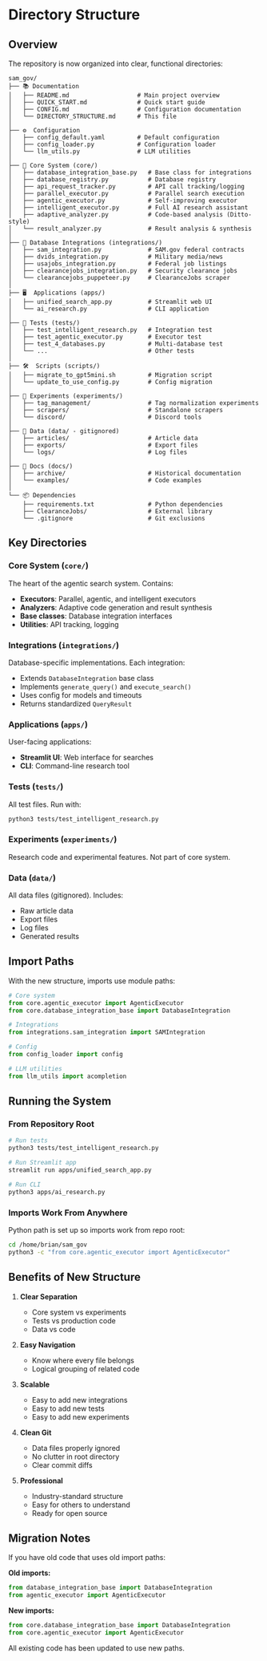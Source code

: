 # Directory Structure

## Overview

The repository is now organized into clear, functional directories:

```
sam_gov/
├── 📚 Documentation
│   ├── README.md                   # Main project overview
│   ├── QUICK_START.md              # Quick start guide
│   ├── CONFIG.md                   # Configuration documentation
│   └── DIRECTORY_STRUCTURE.md      # This file
│
├── ⚙️  Configuration
│   ├── config_default.yaml         # Default configuration
│   ├── config_loader.py            # Configuration loader
│   └── llm_utils.py                # LLM utilities
│
├── 🔧 Core System (core/)
│   ├── database_integration_base.py   # Base class for integrations
│   ├── database_registry.py           # Database registry
│   ├── api_request_tracker.py         # API call tracking/logging
│   ├── parallel_executor.py           # Parallel search execution
│   ├── agentic_executor.py            # Self-improving executor
│   ├── intelligent_executor.py        # Full AI research assistant
│   ├── adaptive_analyzer.py           # Code-based analysis (Ditto-style)
│   └── result_analyzer.py             # Result analysis & synthesis
│
├── 🔌 Database Integrations (integrations/)
│   ├── sam_integration.py             # SAM.gov federal contracts
│   ├── dvids_integration.py           # Military media/news
│   ├── usajobs_integration.py         # Federal job listings
│   ├── clearancejobs_integration.py   # Security clearance jobs
│   └── clearancejobs_puppeteer.py     # ClearanceJobs scraper
│
├── 🖥️  Applications (apps/)
│   ├── unified_search_app.py          # Streamlit web UI
│   └── ai_research.py                 # CLI application
│
├── 🧪 Tests (tests/)
│   ├── test_intelligent_research.py   # Integration test
│   ├── test_agentic_executor.py       # Executor test
│   ├── test_4_databases.py            # Multi-database test
│   └── ...                            # Other tests
│
├── 🛠️  Scripts (scripts/)
│   ├── migrate_to_gpt5mini.sh         # Migration script
│   └── update_to_use_config.py        # Config migration
│
├── 🧬 Experiments (experiments/)
│   ├── tag_management/                # Tag normalization experiments
│   ├── scrapers/                      # Standalone scrapers
│   └── discord/                       # Discord tools
│
├── 💾 Data (data/ - gitignored)
│   ├── articles/                      # Article data
│   ├── exports/                       # Export files
│   └── logs/                          # Log files
│
├── 📖 Docs (docs/)
│   ├── archive/                       # Historical documentation
│   └── examples/                      # Code examples
│
└── 📦 Dependencies
    ├── requirements.txt               # Python dependencies
    ├── ClearanceJobs/                 # External library
    └── .gitignore                     # Git exclusions
```

## Key Directories

### Core System (`core/`)
The heart of the agentic search system. Contains:
- **Executors**: Parallel, agentic, and intelligent executors
- **Analyzers**: Adaptive code generation and result synthesis
- **Base classes**: Database integration interfaces
- **Utilities**: API tracking, logging

### Integrations (`integrations/`)
Database-specific implementations. Each integration:
- Extends `DatabaseIntegration` base class
- Implements `generate_query()` and `execute_search()`
- Uses config for models and timeouts
- Returns standardized `QueryResult`

### Applications (`apps/`)
User-facing applications:
- **Streamlit UI**: Web interface for searches
- **CLI**: Command-line research tool

### Tests (`tests/`)
All test files. Run with:
```bash
python3 tests/test_intelligent_research.py
```

### Experiments (`experiments/`)
Research code and experimental features. Not part of core system.

### Data (`data/`)
All data files (gitignored). Includes:
- Raw article data
- Export files
- Log files
- Generated results

## Import Paths

With the new structure, imports use module paths:

```python
# Core system
from core.agentic_executor import AgenticExecutor
from core.database_integration_base import DatabaseIntegration

# Integrations
from integrations.sam_integration import SAMIntegration

# Config
from config_loader import config

# LLM utilities
from llm_utils import acompletion
```

## Running the System

### From Repository Root
```bash
# Run tests
python3 tests/test_intelligent_research.py

# Run Streamlit app
streamlit run apps/unified_search_app.py

# Run CLI
python3 apps/ai_research.py
```

### Imports Work From Anywhere
Python path is set up so imports work from repo root:
```bash
cd /home/brian/sam_gov
python3 -c "from core.agentic_executor import AgenticExecutor"
```

## Benefits of New Structure

1. **Clear Separation**
   - Core system vs experiments
   - Tests vs production code
   - Data vs code

2. **Easy Navigation**
   - Know where every file belongs
   - Logical grouping of related code

3. **Scalable**
   - Easy to add new integrations
   - Easy to add new tests
   - Easy to add new experiments

4. **Clean Git**
   - Data files properly ignored
   - No clutter in root directory
   - Clear commit diffs

5. **Professional**
   - Industry-standard structure
   - Easy for others to understand
   - Ready for open source

## Migration Notes

If you have old code that uses old import paths:

**Old imports:**
```python
from database_integration_base import DatabaseIntegration
from agentic_executor import AgenticExecutor
```

**New imports:**
```python
from core.database_integration_base import DatabaseIntegration
from core.agentic_executor import AgenticExecutor
```

All existing code has been updated to use new paths.
